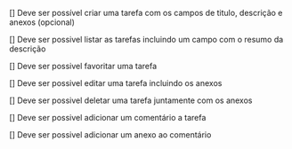 [] Deve ser possível criar uma tarefa com os campos de titulo, descrição e anexos (opcional)

[] Deve ser possivel listar as tarefas incluindo um campo com o resumo da descrição

[] Deve ser possivel favoritar uma tarefa

[] Deve ser possivel editar uma tarefa incluindo os anexos

[] Deve ser possivel deletar uma tarefa juntamente com os anexos

[] Deve ser possivel adicionar um comentário a tarefa

[] Deve ser possivel adicionar um anexo ao comentário
